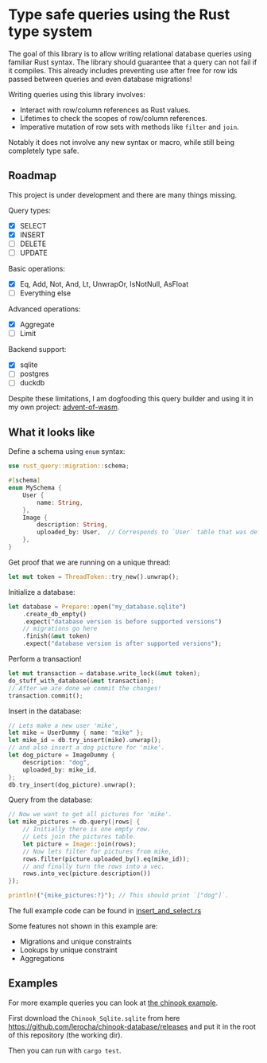 # Type safe queries using the Rust type system
The goal of this library is to allow writing relational database queries using familiar Rust syntax.
The library should guarantee that a query can not fail if it compiles.
This already includes preventing use after free for row ids passed between queries and even database migrations!

Writing queries using this library involves:
- Interact with row/column references as Rust values.
- Lifetimes to check the scopes of row/column references.
- Imperative mutation of row sets with methods like `filter` and `join`.

Notably it does not involve any new syntax or macro, while still being completely type safe.

## Roadmap

This project is under development and there are many things missing.

Query types:
- [x] SELECT
- [x] INSERT
- [ ] DELETE
- [ ] UPDATE

Basic operations:
- [x] Eq, Add, Not, And, Lt, UnwrapOr, IsNotNull, AsFloat
- [ ] Everything else

Advanced operations:
- [x] Aggregate
- [ ] Limit

Backend support:
- [x] sqlite
- [ ] postgres
- [ ] duckdb

Despite these limitations, I am dogfooding this query builder and using it in my own project: [advent-of-wasm](https://github.com/LHolten/advent-of-wasm).

## What it looks like

Define a schema using `enum` syntax:
```rust
use rust_query::migration::schema;

#[schema]
enum MySchema {
    User {
        name: String,
    },
    Image {
        description: String,
        uploaded_by: User,  // Corresponds to `User` table that was defined just now!
    },
}
```
Get proof that we are running on a unique thread:
```rust
let mut token = ThreadToken::try_new().unwrap();
```
Initialize a database:
```rust
let database = Prepare::open("my_database.sqlite")
    .create_db_empty()
    .expect("database version is before supported versions")
    // migrations go here
    .finish(&mut token)
    .expect("database version is after supported versions");
```
Perform a transaction!
```rust
let mut transaction = database.write_lock(&mut token);
do_stuff_with_database(&mut transaction);
// After we are done we commit the changes!
transaction.commit();
```
Insert in the database:
```rust
// Lets make a new user 'mike',
let mike = UserDummy { name: "mike" };
let mike_id = db.try_insert(mike).unwrap();
// and also insert a dog picture for 'mike'.
let dog_picture = ImageDummy {
    description: "dog",
    uploaded_by: mike_id,
};
db.try_insert(dog_picture).unwrap();
```
Query from the database:
```rust
// Now we want to get all pictures for 'mike'.
let mike_pictures = db.query(|rows| {
    // Initially there is one empty row.
    // Lets join the pictures table.
    let picture = Image::join(rows);
    // Now lets filter for pictures from mike,
    rows.filter(picture.uploaded_by().eq(mike_id));
    // and finally turn the rows into a vec.
    rows.into_vec(picture.description())
});

println!("{mike_pictures:?}"); // This should print `["dog"]`.
```
The full example code can be found in [insert_and_select.rs](examples/insert_and_select.rs)

Some features not shown in this example are:
- Migrations and unique constraints
- Lookups by unique constraint
- Aggregations


## Examples
For more example queries you can look at [the chinook example](/tests/chinook.rs).

First download the `Chinook_Sqlite.sqlite` from here https://github.com/lerocha/chinook-database/releases and put it in the root of this repository (the working dir).

Then you can run with `cargo test`.
